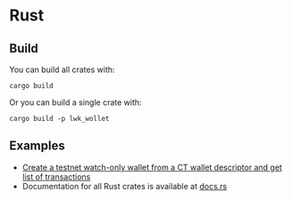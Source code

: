 # Rust

## Build

You can build all crates with:
```shell
cargo build
```

Or you can build a single crate with:
```shell
cargo build -p lwk_wollet
```

## Examples

* [Create a testnet watch-only wallet from a CT wallet descriptor and get list of transactions](./lwk_wollet/examples/list_transactions.rs)
* Documentation for all Rust crates is available at [docs.rs](https://docs.rs/releases/search?query=lwk)
